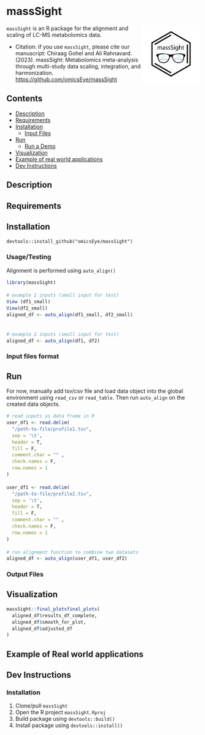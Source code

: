 
<!-- README.md is generated from README.Rmd. Please edit that file -->

# massSight

<img src="man/figures/massSight.png" align="right" width="30%"/></a>

`massSight` is an R package for the alignment and scaling of LC-MS
metabolomics data.

- Citation: if you use `massSight`, please cite our manuscript: Chiraag
  Gohel and Ali Rahnavard. (2023). massSight: Metabolomics meta-analysis
  through multi-study data scaling, integration, and harmonization.
  <https://github.com/omicsEye/massSight>

## Contents

- [Description](#description)
- [Requirements](#requirements)
- [Installation](#installation)
  - [Input Files](#input-files-format)
- [Run](#run)
  - [Run a Demo](#run-a-demo)
- [Visualization](#visualization)
- [Example of real world
  applications](#example-of-real-world-applications)
- [Dev Instructions](#dev-instructions)

## Description

## Requirements

## Installation

    devtools::install_github("omicsEye/massSight")

### Usage/Testing

Alignment is performed using `auto_align()`

``` r
library(massSight)

# example 1 inputs (small input for test)
View (df1_small)
View(df2_small)
aligned_df <- auto_align(df1_small, df2_small)


# example 2 inputs (small input for test)
aligned_df <- auto_align(df1, df2)
```

### Input files format

## Run

For now, manually add tsv/csv file and load data object into the global
environment using `read_csv` or `read_table`. Then run `auto_align` on
the created data objects.

``` r
# read inputs as data frame in R
user_df1 <- read.delim(
  "/path-to-file/profile1.tsv",
  sep = '\t',
  header = T,
  fill = F,
  comment.char = "" ,
  check.names = F,
  row.names = 1
)

user_df1 <- read.delim(
  "/path-to-file/profile2.tsv",
  sep = '\t',
  header = T,
  fill = F,
  comment.char = "" ,
  check.names = F,
  row.names = 1
)

# run alignment function to combine two datasets
aligned_df <- auto_align(user_df1, user_df2)
```

### Output Files

## Visualization

``` r
massSight::final_plotsfinal_plots(
  aligned_df$results_df_complete,
  aligned_df$smooth_for_plot,
  aligned_df$adjusted_df
)
```

## Example of Real world applications

## Dev Instructions

### Installation

1.  Clone/pull `massSight`
2.  Open the R project `massSight.Rproj`
3.  Build package using `devtools::build()`
4.  Install package using `devtools::install()`
